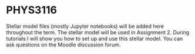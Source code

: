 # PHYS3116

Stellar model files (mostly Jupyter notebooks) will be added here throughout the term. The stellar model will be used in Assignment 2. During tutorials I will show you how to set up and use this stellar model. You can ask questions on the Moodle discussion forum.
